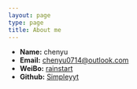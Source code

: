 ```yaml
---
layout: page
type: page
title: About me
---
```


 * **Name:** chenyu
 * **Email:** [chenyu0714@outlook.com](mailto:chenyu0714@outlook.com)
 * **WeiBo:** [rainstart](http://www.weibo.com/u/1912481117)
 * **Github:** [Simpleyyt](https://github.com/Chenyu91)
